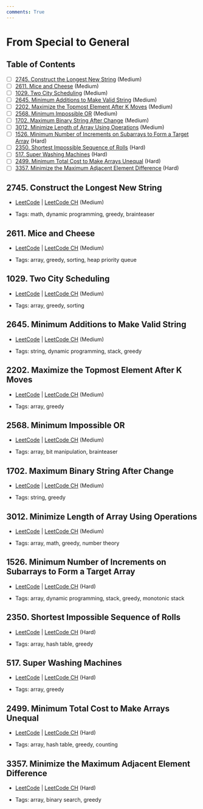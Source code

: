 ```yaml
---
comments: True
---
```


# From Special to General

## Table of Contents

- [ ] [2745. Construct the Longest New String](https://leetcode.cn/problems/construct-the-longest-new-string/) (Medium)
- [ ] [2611. Mice and Cheese](https://leetcode.cn/problems/mice-and-cheese/) (Medium)
- [ ] [1029. Two City Scheduling](https://leetcode.cn/problems/two-city-scheduling/) (Medium)
- [ ] [2645. Minimum Additions to Make Valid String](https://leetcode.cn/problems/minimum-additions-to-make-valid-string/) (Medium)
- [ ] [2202. Maximize the Topmost Element After K Moves](https://leetcode.cn/problems/maximize-the-topmost-element-after-k-moves/) (Medium)
- [ ] [2568. Minimum Impossible OR](https://leetcode.cn/problems/minimum-impossible-or/) (Medium)
- [ ] [1702. Maximum Binary String After Change](https://leetcode.cn/problems/maximum-binary-string-after-change/) (Medium)
- [ ] [3012. Minimize Length of Array Using Operations](https://leetcode.cn/problems/minimize-length-of-array-using-operations/) (Medium)
- [ ] [1526. Minimum Number of Increments on Subarrays to Form a Target Array](https://leetcode.cn/problems/minimum-number-of-increments-on-subarrays-to-form-a-target-array/) (Hard)
- [ ] [2350. Shortest Impossible Sequence of Rolls](https://leetcode.cn/problems/shortest-impossible-sequence-of-rolls/) (Hard)
- [ ] [517. Super Washing Machines](https://leetcode.cn/problems/super-washing-machines/) (Hard)
- [ ] [2499. Minimum Total Cost to Make Arrays Unequal](https://leetcode.cn/problems/minimum-total-cost-to-make-arrays-unequal/) (Hard)
- [ ] [3357. Minimize the Maximum Adjacent Element Difference](https://leetcode.cn/problems/minimize-the-maximum-adjacent-element-difference/) (Hard)

## 2745. Construct the Longest New String

-   [LeetCode](https://leetcode.com/problems/construct-the-longest-new-string/) | [LeetCode CH](https://leetcode.cn/problems/construct-the-longest-new-string/) (Medium)

-   Tags: math, dynamic programming, greedy, brainteaser


## 2611. Mice and Cheese

-   [LeetCode](https://leetcode.com/problems/mice-and-cheese/) | [LeetCode CH](https://leetcode.cn/problems/mice-and-cheese/) (Medium)

-   Tags: array, greedy, sorting, heap priority queue


## 1029. Two City Scheduling

-   [LeetCode](https://leetcode.com/problems/two-city-scheduling/) | [LeetCode CH](https://leetcode.cn/problems/two-city-scheduling/) (Medium)

-   Tags: array, greedy, sorting


## 2645. Minimum Additions to Make Valid String

-   [LeetCode](https://leetcode.com/problems/minimum-additions-to-make-valid-string/) | [LeetCode CH](https://leetcode.cn/problems/minimum-additions-to-make-valid-string/) (Medium)

-   Tags: string, dynamic programming, stack, greedy


## 2202. Maximize the Topmost Element After K Moves

-   [LeetCode](https://leetcode.com/problems/maximize-the-topmost-element-after-k-moves/) | [LeetCode CH](https://leetcode.cn/problems/maximize-the-topmost-element-after-k-moves/) (Medium)

-   Tags: array, greedy


## 2568. Minimum Impossible OR

-   [LeetCode](https://leetcode.com/problems/minimum-impossible-or/) | [LeetCode CH](https://leetcode.cn/problems/minimum-impossible-or/) (Medium)

-   Tags: array, bit manipulation, brainteaser


## 1702. Maximum Binary String After Change

-   [LeetCode](https://leetcode.com/problems/maximum-binary-string-after-change/) | [LeetCode CH](https://leetcode.cn/problems/maximum-binary-string-after-change/) (Medium)

-   Tags: string, greedy


## 3012. Minimize Length of Array Using Operations

-   [LeetCode](https://leetcode.com/problems/minimize-length-of-array-using-operations/) | [LeetCode CH](https://leetcode.cn/problems/minimize-length-of-array-using-operations/) (Medium)

-   Tags: array, math, greedy, number theory


## 1526. Minimum Number of Increments on Subarrays to Form a Target Array

-   [LeetCode](https://leetcode.com/problems/minimum-number-of-increments-on-subarrays-to-form-a-target-array/) | [LeetCode CH](https://leetcode.cn/problems/minimum-number-of-increments-on-subarrays-to-form-a-target-array/) (Hard)

-   Tags: array, dynamic programming, stack, greedy, monotonic stack


## 2350. Shortest Impossible Sequence of Rolls

-   [LeetCode](https://leetcode.com/problems/shortest-impossible-sequence-of-rolls/) | [LeetCode CH](https://leetcode.cn/problems/shortest-impossible-sequence-of-rolls/) (Hard)

-   Tags: array, hash table, greedy


## 517. Super Washing Machines

-   [LeetCode](https://leetcode.com/problems/super-washing-machines/) | [LeetCode CH](https://leetcode.cn/problems/super-washing-machines/) (Hard)

-   Tags: array, greedy


## 2499. Minimum Total Cost to Make Arrays Unequal

-   [LeetCode](https://leetcode.com/problems/minimum-total-cost-to-make-arrays-unequal/) | [LeetCode CH](https://leetcode.cn/problems/minimum-total-cost-to-make-arrays-unequal/) (Hard)

-   Tags: array, hash table, greedy, counting


## 3357. Minimize the Maximum Adjacent Element Difference

-   [LeetCode](https://leetcode.com/problems/minimize-the-maximum-adjacent-element-difference/) | [LeetCode CH](https://leetcode.cn/problems/minimize-the-maximum-adjacent-element-difference/) (Hard)

-   Tags: array, binary search, greedy
